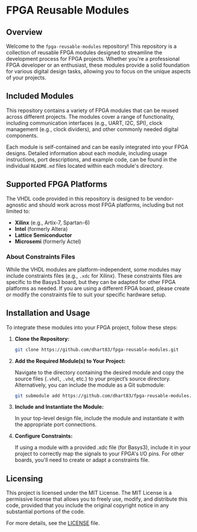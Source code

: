 # FPGA Reusable Modules

## Overview

Welcome to the `fpga-reusable-modules` repository! This repository is a collection of reusable FPGA modules designed to streamline the development process for FPGA projects. Whether you're a professional FPGA developer or an enthusiast, these modules provide a solid foundation for various digital design tasks, allowing you to focus on the unique aspects of your projects.

## Included Modules

This repository contains a variety of FPGA modules that can be reused across different projects. The modules cover a range of functionality, including communication interfaces (e.g., UART, I2C, SPI), clock management (e.g., clock dividers), and other commonly needed digital components.

Each module is self-contained and can be easily integrated into your FPGA designs. Detailed information about each module, including usage instructions, port descriptions, and example code, can be found in the individual `README.md` files located within each module's directory.

## Supported FPGA Platforms

The VHDL code provided in this repository is designed to be vendor-agnostic and should work across most FPGA platforms, including but not limited to:

- **Xilinx** (e.g., Artix-7, Spartan-6)
- **Intel** (formerly Altera)
- **Lattice Semiconductor**
- **Microsemi** (formerly Actel)

### About Constraints Files

While the VHDL modules are platform-independent, some modules may include constraints files (e.g., `.xdc` for Xilinx). These constraints files are specific to the Basys3 board, but they can be adapted for other FPGA platforms as needed. If you are using a different FPGA board, please create or modify the constraints file to suit your specific hardware setup.

## Installation and Usage

To integrate these modules into your FPGA project, follow these steps:

1. **Clone the Repository:**

   ```bash
   git clone https://github.com/dhart83/fpga-reusable-modules.git
   ```

2. **Add the Required Module(s) to Your Project:**

   Navigate to the directory containing the desired module and copy the source files (`.vhdl`, `.vhd`, etc.) to your project’s source directory. Alternatively, you can include the module as a Git submodule:

   ```bash
   git submodule add https://github.com/dhart83/fpga-reusable-modules.git path/to/your_project/module_name
   ```

3. **Include and Instantiate the Module:**

   In your top-level design file, include the module and instantiate it with the appropriate port connections.

4. **Configure Constraints:**

   If using a module with a provided .xdc file (for Basys3), include it in your project to correctly map the signals to your FPGA's I/O pins. For other boards, you'll need to create or adapt a constraints file.

## Licensing

This project is licensed under the MIT License. The MIT License is a permissive license that allows you to freely use, modify, and distribute this code, provided that you include the original copyright notice in any substantial portions of the code.

For more details, see the [LICENSE](LICENSE) file.
